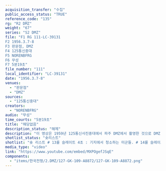 ```yaml
---
acquisition_transfer: "수집"
public_access_status: "TRUE"
reference_code: "135"
rg: "R2 DMZ"
weight: "67"
series: "S2 DMZ"
file: "F1 RG 111-LC-39131
F2 1956.3.7-8
F3 판문점, DMZ
F4 125통신중대
F5 NORENBFRG
F6 무성 
F7 5분19초"
file_number: "111"
local_identifier: "LC-39131"
date: "1956.3.7-8"
venues: 
  - "판문점"
  - "DMZ"
sources: 
  - "125통신중대"
creators: 
  - "NORENBFRG"
audio: "무성"
time_courts: "5분19초"
title: "해당없음"
description_status: "해제"
description: "이 영상은 1959년 125통신사진중대에서 파주 DMZ에서 촬영한 것으로 DMZ 일대 표지판과 각종 경고판 등을 담고 있는데 앞의 LC-44331와 유사하다. 하지만 영상에서 DMZ 근무 수칙과 보고 방법 등을 기술한 포스터 등을 보여주고 있다. DMZ 내 근무자가 민간행정, 경비, 정보 등 세 분야에서 활동해야했다. 특히 영상은 사진이나 문서에서 확인할 수 없는 개개인의 DMZ 활동 수칙 등이 상세히 언급된 것은 매우 중요한 가치를 가지고 있다. 125통신중대는 2차 세계대전부터 한국전쟁, 베트남 전쟁 등에서 활약했다. "
shotlist_status: "숏리스트"
shotlist: "숏 리스트 # 13롤 슬레이트 4초 : 기지에서 청소하는 미군들. # 14롤 슬레이트 1분10초 : 기지 내 물품보관소에서 망원경, 무전기, 탄창 등을 지급받고 서류 작성하 는 장면 # 15롤 슬레이트 2분19초 : 동일한 장면의 반복 # 16롤 슬레이트 3분06초 : “당신은 적을 알고 있는가!”의 표어와 북한군의 복장, 계급장 등을 상세히 정리한 포스터가 벽에 붙어져 있다. # 17롤 슬레이트 4분04초 : DMZ정찰대 헌병들이 근무에 나가기 전 근무지 일대 지형, 초소 위치, 군 사분계선 표지판 등을 보여주는 모형 조감도를 보고 있다. # 19롤 슬레이트 6분22초 : DMZ정찰대 헌병 3명은 지휘관으로부터 근무수칙을 듣고 있다.  벽에 DMZ 책임이라는 근무 수칙 내용이 있다.  민간행정 : 경찰구역, 표시물 점검, 민사 경비 : 24시간 마다 보고, 30분마다 연락, 임계점, 임계시간, 4시간마다 순찰 정보 : 특별보고, 서면보고, 첩보 훈련, 정찰, 작전, 일광 관찰 “군사분계선” 한글과 중국어 표지판 # 20롤 슬레이트 7분33초 : 1956년 8월 3일 기지 내부가 보인다. 근무 중대원들이 모여서 점검하고 있다. 한 병사 북한쪽으로 감시활동을 벌이고 두 명의 병사가 산을 오르고 있다. "
media_type: "video"
link: "https://www.youtube.com/embed/MXPOgefJSqE"
components: 
  - "items/한국전쟁/2.DMZ/127-GK-109-A8872/127-GK-109-A8872.png"
---
```

